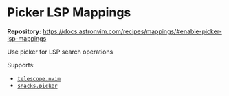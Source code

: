 # Picker LSP Mappings

**Repository:** <https://docs.astronvim.com/recipes/mappings/#enable-picker-lsp-mappings>

Use picker for LSP search operations

Supports:

- [`telescope.nvim`](https://github.com/nvim-telescope/telescope.nvim)
- [`snacks.picker`](https://github.com/folke/snacks.nvim/blob/main/docs/picker.md)

<!-- vim: set ft=markdown: -->